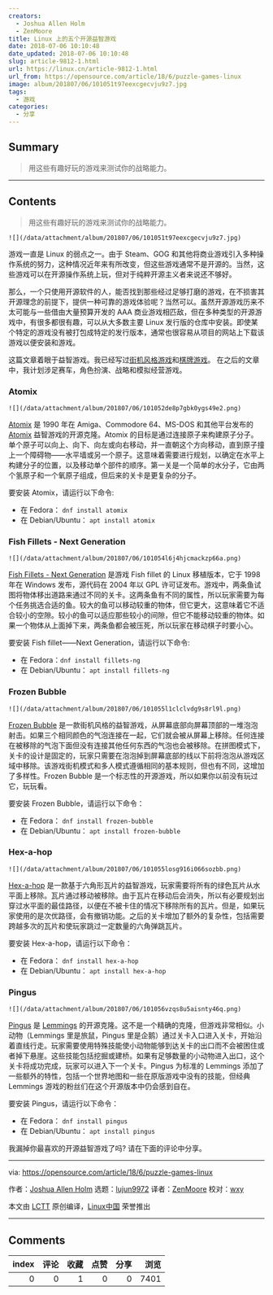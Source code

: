 ```yaml
---
creators:
  - Joshua Allen Holm
  - ZenMoore
title: Linux 上的五个开源益智游戏
date: 2018-07-06 10:10:48
date_updated: 2018-07-06 10:10:48
slug: article-9812-1.html
url: https://linux.cn/article-9812-1.html
url_from: https://opensource.com/article/18/6/puzzle-games-linux
image: album/201807/06/101051t97eexcgecvju9z7.jpg
tags:
  - 游戏
categories:
  - 分享
---
```


## Summary

> 用这些有趣好玩的游戏来测试你的战略能力。

***

<!-- more -->

## Contents

> 
> 用这些有趣好玩的游戏来测试你的战略能力。
> 
> 
> 

`![](/data/attachment/album/201807/06/101051t97eexcgecvju9z7.jpg)`

游戏一直是 Linux 的弱点之一。由于 Steam、GOG 和其他将商业游戏引入多种操作系统的努力，这种情况近年来有所改变，但这些游戏通常不是开源的。当然，这些游戏可以在开源操作系统上玩，但对于纯粹开源主义者来说还不够好。

那么，一个只使用开源软件的人，能否找到那些经过足够打磨的游戏，在不损害其开源理念的前提下，提供一种可靠的游戏体验呢？当然可以。虽然开源游戏历来不太可能与一些借由大量预算开发的 AAA 商业游戏相匹敌，但在多种类型的开源游戏中，有很多都很有趣，可以从大多数主要 Linux 发行版的仓库中安装。即使某个特定的游戏没有被打包成特定的发行版本，通常也很容易从项目的网站上下载该游戏以便安装和游戏。

这篇文章着眼于益智游戏。我已经写过[街机风格游戏](https://opensource.com/article/18/1/arcade-games-linux)和[棋牌游戏](https://opensource.com/article/18/3/card-board-games-linux)。 在之后的文章中，我计划涉足赛车，角色扮演、战略和模拟经营游戏。

### Atomix

`![](/data/attachment/album/201807/06/101052de8p7gbk0ygs49e2.png)`

[Atomix](https://wiki.gnome.org/action/raw/Apps/Atomix) 是 1990 年在 Amiga、Commodore 64、MS-DOS 和其他平台发布的 [Atomix](https://en.wikipedia.org/w/index.php?title=Atomix_(video_game)) 益智游戏的开源克隆。Atomix 的目标是通过连接原子来构建原子分子。单个原子可以向上、向下、向左或向右移动，并一直朝这个方向移动，直到原子撞上一个障碍物——水平墙或另一个原子。这意味着需要进行规划，以确定在水平上构建分子的位置，以及移动单个部件的顺序。第一关是一个简单的水分子，它由两个氢原子和一个氧原子组成，但后来的关卡是更复杂的分子。

要安装 Atomix，请运行以下命令:

* 在 Fedora： `dnf install atomix`
* 在 Debian/Ubuntu： `apt install atomix`

### Fish Fillets - Next Generation

`![](/data/attachment/album/201807/06/101054l6j4hjcmackzp66a.png)`

[Fish Fillets - Next Generation](http://fillets.sourceforge.net/index.php) 是游戏 Fish fillet 的 Linux 移植版本，它于 1998 年在 Windows 发布，源代码在 2004 年以 GPL 许可证发布。游戏中，两条鱼试图将物体移出道路来通过不同的关卡。这两条鱼有不同的属性，所以玩家需要为每个任务挑选合适的鱼。较大的鱼可以移动较重的物体，但它更大，这意味着它不适合较小的空隙。较小的鱼可以适应那些较小的间隙，但它不能移动较重的物体。如果一个物体从上面掉下来，两条鱼都会被压死，所以玩家在移动棋子时要小心。

要安装 Fish fillet——Next Generation，请运行以下命令:

* 在 Fedora：`dnf install fillets-ng`
* 在 Debian/Ubuntu： `apt install fillets-ng`

### Frozen Bubble

`![](/data/attachment/album/201807/06/101055l1clclvdg9s8rl9l.png)`

[Frozen Bubble](http://www.frozen-bubble.org/home/) 是一款街机风格的益智游戏，从屏幕底部向屏幕顶部的一堆泡泡射击。如果三个相同颜色的气泡连接在一起，它们就会被从屏幕上移除。任何连接在被移除的气泡下面但没有连接其他任何东西的气泡也会被移除。在拼图模式下，关卡的设计是固定的，玩家只需要在泡泡掉到屏幕底部的线以下前将泡泡从游戏区域中移除。该游戏街机模式和多人模式遵循相同的基本规则，但也有不同，这增加了多样性。Frozen Bubble 是一个标志性的开源游戏，所以如果你以前没有玩过它，玩玩看。

要安装 Frozen Bubble，请运行以下命令：

* 在 Fedora： `dnf install frozen-bubble`
* 在 Debian/Ubuntu： `apt install frozen-bubble`

### Hex-a-hop

`![](/data/attachment/album/201807/06/101055losg916i066sozbb.png)`

[Hex-a-hop](http://hexahop.sourceforge.net/index.html) 是一款基于六角形瓦片的益智游戏，玩家需要将所有的绿色瓦片从水平面上移除。瓦片通过移动被移除。由于瓦片在移动后会消失，所以有必要规划出穿过水平面的最佳路径，以便在不被卡住的情况下移除所有的瓦片。但是，如果玩家使用的是次优路径，会有撤销功能。之后的关卡增加了额外的复杂性，包括需要跨越多次的瓦片和使玩家跳过一定数量的六角弹跳瓦片。

要安装 Hex-a-hop，请运行以下命令：

* 在 Fedora： `dnf install hex-a-hop`
* 在 Debian/Ubuntu： `apt install hex-a-hop`

### Pingus

`![](/data/attachment/album/201807/06/101056vzqs8u5aisnty46q.png)`

[Pingus](https://pingus.seul.org/index.html) 是 [Lemmings](http://en.wikipedia.org/wiki/Lemmings) 的开源克隆。这不是一个精确的克隆，但游戏非常相似。小动物（Lemmings 里是旅鼠，Pingus 里是企鹅）通过关卡入口进入关卡，开始沿着直线行走。玩家需要使用特殊技能使小动物能够到达关卡的出口而不会被困住或者掉下悬崖。这些技能包括挖掘或建桥。如果有足够数量的小动物进入出口，这个关卡将成功完成，玩家可以进入下一个关卡。Pingus 为标准的 Lemmings 添加了一些额外的特性，包括一个世界地图和一些在原版游戏中没有的技能，但经典 Lemmings 游戏的粉丝们在这个开源版本中仍会感到自在。

要安装 Pingus，请运行以下命令：

* 在 Fedora： `dnf install pingus`
* 在 Debian/Ubuntu： `apt install pingus`

我漏掉你最喜欢的开源益智游戏了吗? 请在下面的评论中分享。

---

via: <https://opensource.com/article/18/6/puzzle-games-linux>

作者：[Joshua Allen Holm](https://opensource.com/users/holmja) 选题：[lujun9972](https://github.com/lujun9972) 译者：[ZenMoore](https://github.com/ZenMoore) 校对：[wxy](https://github.com/wxy)

本文由 [LCTT](https://github.com/LCTT/TranslateProject) 原创编译，[Linux中国](https://linux.cn/) 荣誉推出

***

## Comments


|   index |   评论 |   收藏 |   点赞 |   分享 |   浏览 |
|--------:|-------:|-------:|-------:|-------:|-------:|
|       0 |      0 |      1 |      0 |      0 |   7401 |
